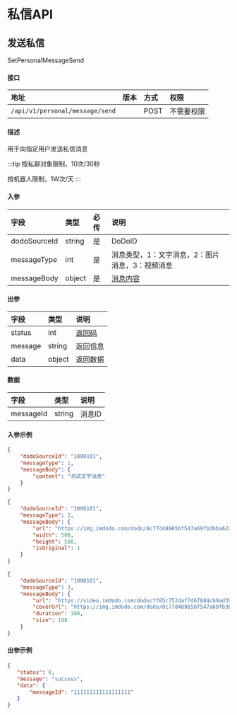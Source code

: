 # 私信API

## 发送私信

SetPersonalMessageSend

#### 接口

|地址|版本|方式|权限|
|:-----|:---------------|:-----|:---------------|
|`/api/v1/personal/message/send`|<Badge type="warning" text="v1" vertical="middle" />|POST|不需要权限|

#### 描述

用于向指定用户发送私信消息

:::tip
按私聊对象限制，10次/30秒

按机器人限制，1W次/天
:::

#### 入参

|字段|类型|必传|说明|
|:---------------|:-----|:-----|:---------------|
|dodoSourceId|string|是|DoDoID|
|messageType|int|是|消息类型，1：文字消息，2：图片消息，3：视频消息|
|messageBody|object|是|[消息内容](./message.md#消息内容)|

#### 出参

|字段|类型|说明|
|:---------------|:-----|:---------------|
|status|int|[返回码](../start/status.md)|
|message|string|返回信息|
|data|object|返回数据|

#### 数据

|字段|类型|说明|
|:---------------|:-----|:---------------|
|messageId|string|消息ID|

#### 入参示例

<CodeGroup>
  <CodeGroupItem title="1 - 文字消息" active>

```json
{
    "dodoSourceId": "1000101",
    "messageType": 1,
    "messageBody": {
        "content": "测试文字消息"
    }
}
```

  </CodeGroupItem>

 <CodeGroupItem title="2 - 图片消息">

```json
{
    "dodoSourceId": "1000101",
    "messageType": 2,
    "messageBody": {
        "url": "https://img.imdodo.com/dodo/8c77d48865bf547a69fb3bba6228760c.png",
        "width": 500,
        "height": 500,
        "isOriginal": 1
    }
}
```

  </CodeGroupItem>

   <CodeGroupItem title="3 - 视频消息">

```json
{
    "dodoSourceId": "1000101",
    "messageType": 3,
    "messageBody": {
        "url": "https://video.imdodo.com/dodo/ff85c752daf7d67884cb9ad3921a5d01.mp4",
        "coverUrl": "https://img.imdodo.com/dodo/8c77d48865bf547a69fb3bba6228760c.png",
        "duration": 100,
        "size": 100
    }
}
```

  </CodeGroupItem>

</CodeGroup>

#### 出参示例

 ```json
 {
    "status": 0,
    "message": "success",
    "data": {
        "messageId": "111111111111111111"
    }
}
 ```